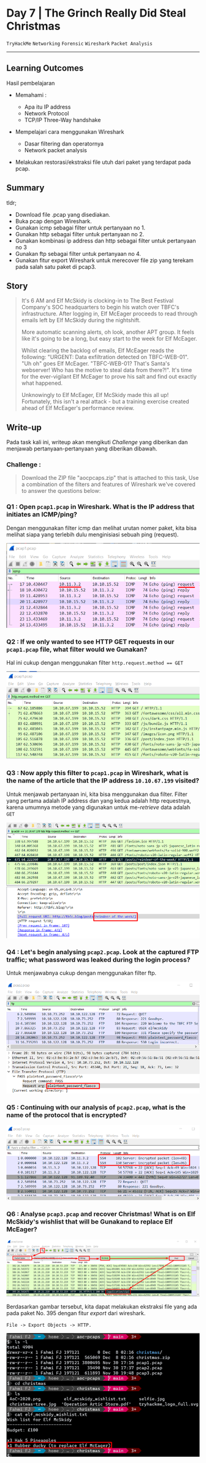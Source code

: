 # Day 7 |  The Grinch Really Did Steal Christmas

`TryHackMe` `Networking` `Forensic` `Wireshark` `Packet Analysis`

---

## Learning Outcomes

Hasil pembelajaran

- Memahami :
	- Apa itu IP address
	- Network Protocol
	- TCP/IP Three-Way handshake

- Mempelajari cara menggunakan Wireshark
	- Dasar filtering dan operatornya
	- Network packet analysis

- Melakukan restorasi/ekstraksi file utuh dari paket yang terdapat pada pcap.

## Summary

tldr;

- Download file .pcap yang disediakan.
- Buka pcap dengan Wireshark.
- Gunakan icmp sebagai filter untuk pertanyaan no 1.
- Gunakan http sebagai filter untuk pertanyaan no 2.
- Gunakan kombinasi ip address dan http sebagai filter untuk pertanyaan no 3
- Gunakan ftp sebagai filter untuk pertanyaan no 4.
- Gunakan fitur export Wireshark untuk merecover file zip yang terekam pada salah satu paket di pcap3.

## Story

> It's 6 AM and Elf McSkidy is clocking-in to The Best Festival Company's SOC headquarters to begin his watch over TBFC's infrastructure. After logging in, Elf McEager proceeds to read through emails left by Elf McSkidy during the nightshift.
>
> More automatic scanning alerts, oh look, another APT group. It feels like it's going to be a long, but easy start to the week for Elf McEager.
>
> Whilst clearing the backlog of emails, Elf McEager reads the following: "URGENT: Data exfiltration detected on TBFC-WEB-01". "Uh oh" goes Elf McEager. "TBFC-WEB-01? That's Santa's webserver! Who has the motive to steal data from there?!". It's time for the ever-vigilant Elf McEager to prove his salt and find out exactly what happened.
>
> Unknowingly to Elf McEager, Elf McSkidy made this all up! Fortunately, this isn't a real attack - but a training exercise created ahead of Elf McEager's performance review.

## Write-up

Pada task kali ini, writeup akan mengikuti *Challenge* yang diberikan dan menjawab pertanyaan-pertanyaan yang diberikan dibawah.

### Challenge :
>Download the ZIP file "aocpcaps.zip" that is attached to this task, Use a combination of the filters and features of Wireshark we've covered to answer the questions below:

### Q1 : Open `pcap1.pcap` in Wireshark. What is the IP address that initiates an ICMP/ping?

Dengan menggunakan filter icmp dan melihat urutan nomer paket, kita bisa melihat siapa yang terlebih dulu menginisiasi sebuah ping (request).

![8b145a016089ada85c4d7acc8aa07cde.png](./_resources/175eecbf1d4149ac846fe41afa5bdaae.png)


### Q2 : If we only wanted to see HTTP GET requests in our `pcap1.pcap` file, what filter would we Gunakan?

Hal ini cukup dengan menggunakan filter `http.request.method == GET`

![d91f1d61592eefd8e44970c539f7c985.png](./_resources/4a8a1763e20f495aaf3b648725c8d310.png)

### Q3 : Now apply this filter to `pcap1.pcap` in Wireshark, what is the name of the article that the IP address `10.10.67.199` visited?

Untuk menjawab pertanyaan ini, kita bisa menggunakan dua filter. Filter yang pertama adalah IP address dan yang kedua adalah http requestnya, karena umumnya metode yang digunakan untuk me-*retrieve* data adalah `GET`

![221da0b7a20fa0507a390fa7de6c8f4b.png](./_resources/e7bf87b628f64f8da737cc9c47df0a8f.png)

### Q4 : Let's begin analysing `pcap2.pcap`. Look at the captured FTP traffic; what password was leaked during the login process?

Untuk menjawabnya cukup dengan menggunakan filter ftp.

![789bf68aa0133da265e1163ffc45a60a.png](./_resources/5ad8bdbe41a84a5b9c5a9a6d0bc55061.png)

### Q5 : Continuing with our analysis of `pcap2.pcap`, what is the name of the protocol that is encrypted?


![8d278995f6724152109da36c7fb66ace.png](./_resources/cc06b02b82fb48d79b5cf98f40b9a3cf.png)

### Q6 : Analyse `pcap3.pcap` and recover Christmas! What is on Elf McSkidy's wishlist that will be Gunakand to replace Elf McEager?


![dce91e2d67789aa8912c4041e2c8555d.png](./_resources/850f525afaca4ab596a134be00e55cdf.png)

Berdasarkan gambar tersebut, kita dapat melakukan ekstraksi file yang ada pada paket No. 395 dengan fitur *export* dari wireshark.

```
File -> Export Objects -> HTTP.
```

![cdbce9a6a89a5d5e8512beab783e22c1.png](./_resources/95ca1ddd355c48f4a89f6d34b28d0b81.png)
